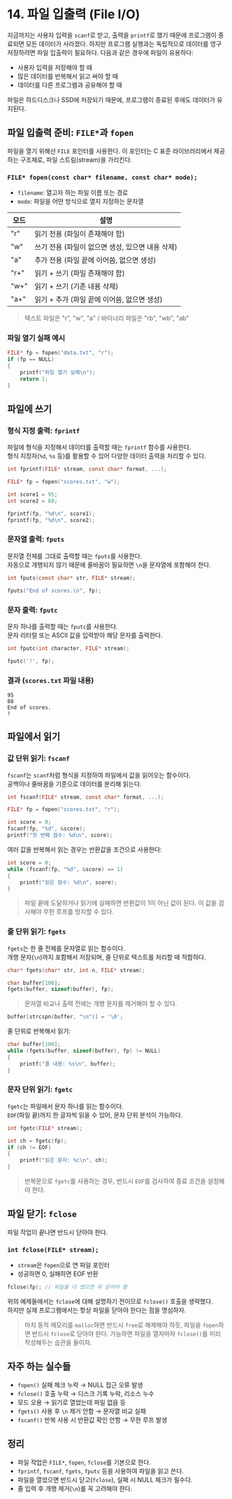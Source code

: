 # 14. 파일 입출력 (File I/O)

지금까지는 사용자 입력을 `scanf`로 받고, 출력을 `printf`로 했기 때문에 프로그램이 종료되면 모든 데이터가 사라졌다. 하지만 프로그램 실행과는 독립적으로 데이터를 영구 저장하려면 파일 입출력이 필요하다. 다음과 같은 경우에 파일이 유용하다:

* 사용자 입력을 저장해야 할 때
* 많은 데이터를 반복해서 읽고 써야 할 때
* 데이터를 다른 프로그램과 공유해야 할 때

파일은 하드디스크나 SSD에 저장되기 때문에, 프로그램이 종료된 후에도 데이터가 유지된다.

## 파일 입출력 준비: `FILE*`과 `fopen`

파일을 열기 위해선 `FILE` 포인터를 사용한다. 이 포인터는 C 표준 라이브러리에서 제공하는 구조체로, 파일 스트림(stream)을 가리킨다.

### `FILE* fopen(const char* filename, const char* mode);`

* `filename`: 열고자 하는 파일 이름 또는 경로
* `mode`: 파일을 어떤 방식으로 열지 지정하는 문자열

| 모드 | 설명                                             |
| ---- | ------------------------------------------------ |
| "r"  | 읽기 전용 (파일이 존재해야 함)                   |
| "w"  | 쓰기 전용 (파일이 없으면 생성, 있으면 내용 삭제) |
| "a"  | 추가 전용 (파일 끝에 이어씀, 없으면 생성)        |
| "r+" | 읽기 + 쓰기 (파일 존재해야 함)                   |
| "w+" | 읽기 + 쓰기 (기존 내용 삭제)                     |
| "a+" | 읽기 + 추가 (파일 끝에 이어씀, 없으면 생성)      |

> 텍스트 파일은 "r", "w", "a" / 바이너리 파일은 "rb", "wb", "ab"

### 파일 열기 실패 예시

```c
FILE* fp = fopen("data.txt", "r");
if (fp == NULL)
{
    printf("파일 열기 실패\n");
    return 1;
}
```

## 파일에 쓰기

### 형식 지정 출력: `fprintf`

파일에 형식을 지정해서 데이터를 출력할 때는 `fprintf` 함수를 사용한다.  
형식 지정자(`%d`, `%s` 등)를 활용할 수 있어 다양한 데이터 출력을 처리할 수 있다.

```c
int fprintf(FILE* stream, const char* format, ...);
```

```c
FILE* fp = fopen("scores.txt", "w");

int score1 = 95;
int score2 = 88;

fprintf(fp, "%d\n", score1);
fprintf(fp, "%d\n", score2);
```

### 문자열 출력: `fputs`

문자열 전체를 그대로 출력할 때는 `fputs`를 사용한다.  
자동으로 개행되지 않기 때문에 줄바꿈이 필요하면 `\n`을 문자열에 포함해야 한다.

```c
int fputs(const char* str, FILE* stream);
```

```c
fputs("End of scores.\n", fp);
```

### 문자 출력: `fputc`

문자 하나를 출력할 때는 `fputc`를 사용한다.  
문자 리터럴 또는 ASCII 값을 입력받아 해당 문자를 출력한다.

```c
int fputc(int character, FILE* stream);
```

```c
fputc('!', fp);
```

### 결과 (`scores.txt` 파일 내용)

```
95
88
End of scores.
!
```

## 파일에서 읽기

### 값 단위 읽기: `fscanf`

`fscanf`는 `scanf`처럼 형식을 지정하여 파일에서 값을 읽어오는 함수이다.  
공백이나 줄바꿈을 기준으로 데이터를 분리해 읽는다.

```c
int fscanf(FILE* stream, const char* format, ...);
```

```c
FILE* fp = fopen("scores.txt", "r");

int score = 0;
fscanf(fp, "%d", &score);
printf("첫 번째 점수: %d\n", score);
```

여러 값을 반복해서 읽는 경우는 반환값을 조건으로 사용한다:

```c
int score = 0;
while (fscanf(fp, "%d", &score) == 1)
{
    printf("읽은 점수: %d\n", score);
}
```

> 파일 끝에 도달하거나 읽기에 실패하면 반환값이 1이 아닌 값이 된다. 이 값을 검사해야 무한 루프를 방지할 수 있다.

### 줄 단위 읽기: `fgets`

`fgets`는 한 줄 전체를 문자열로 읽는 함수이다.  
개행 문자(`\n`)까지 포함해서 저장되며, 줄 단위로 텍스트를 처리할 때 적합하다.

```c
char* fgets(char* str, int n, FILE* stream);
```

```c
char buffer[100];
fgets(buffer, sizeof(buffer), fp);
```

> 문자열 비교나 출력 전에는 개행 문자를 제거해야 할 수 있다.

```c
buffer[strcspn(buffer, "\n")] = '\0';
```

줄 단위로 반복해서 읽기:

```c
char buffer[100];
while (fgets(buffer, sizeof(buffer), fp) != NULL)
{
    printf("줄 내용: %s\n", buffer);
}
```

### 문자 단위 읽기: `fgetc`

`fgetc`는 파일에서 문자 하나를 읽는 함수이다.  
`EOF`(파일 끝)까지 한 글자씩 읽을 수 있어, 문자 단위 분석이 가능하다.

```c
int fgetc(FILE* stream);
```

```c
int ch = fgetc(fp);
if (ch != EOF)
{
    printf("읽은 문자: %c\n", ch);
}
```

> 반복문으로 `fgetc`를 사용하는 경우, 반드시 `EOF`를 검사하여 종료 조건을 설정해야 한다.


## 파일 닫기: `fclose`

파일 작업이 끝나면 반드시 닫아야 한다.

### `int fclose(FILE* stream);`

* `stream`은 `fopen`으로 연 파일 포인터
* 성공하면 0, 실패하면 EOF 반환

```c
fclose(fp); // 파일을 다 썼으면 꼭 닫아야 함
```

위의 예제들에서는 `fclose`에 대해 설명하기 전이므로 `fclose()` 호출을 생략했다.  
하지만 실제 프로그램에서는 항상 파일을 닫아야 한다는 점을 명심하자.


> 마치 동적 메모리를 `malloc`하면 반드시 `free`로 해제해야 하듯, 파일을 `fopen`하면 반드시 `fclose`로 닫아야 한다. 가능하면 파일을 열자마자 `fclose()`를 미리 작성해두는 습관을 들이자.

## 자주 하는 실수들

* `fopen()` 실패 체크 누락 → NULL 접근 오류 발생
* `fclose()` 호출 누락 → 디스크 기록 누락, 리소스 누수
* 모드 오용 → 읽기로 열었는데 파일 없음 등
* `fgets()` 사용 후 `\n` 제거 안함 → 문자열 비교 실패
* `fscanf()` 반복 사용 시 반환값 확인 안함 → 무한 루프 발생

## 정리

* 파일 작업은 `FILE*`, `fopen`, `fclose`를 기본으로 한다.
* `fprintf`, `fscanf`, `fgets`, `fputc` 등을 사용하여 파일을 읽고 쓴다.
* 파일을 열었으면 반드시 닫고(`fclose`), 실패 시 NULL 체크가 필수다.
* 줄 입력 후 개행 제거(`\n`)를 꼭 고려해야 한다.